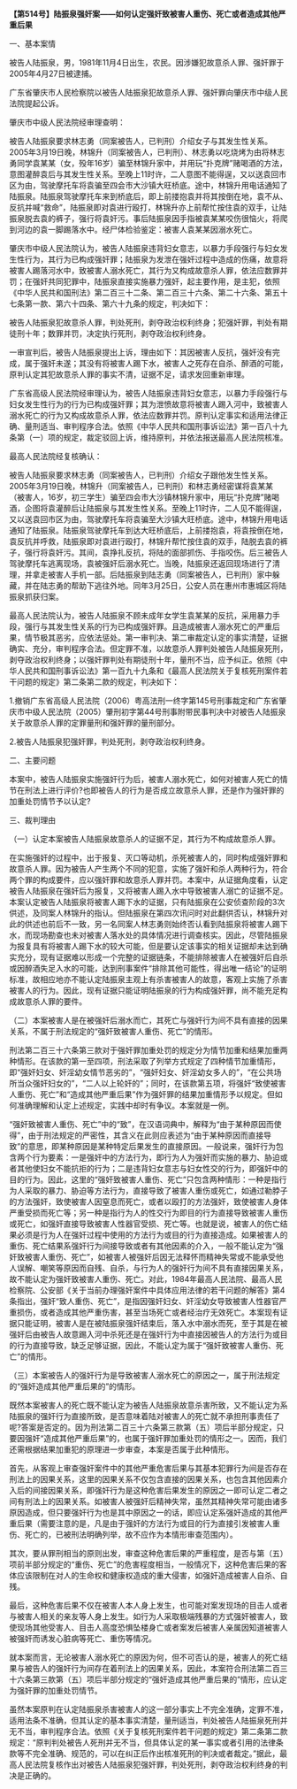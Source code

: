 **【第514号】陆振泉强奸案——如何认定强奸致被害人重伤、死亡或者造成其他严重后果**

一、基本案情

被告人陆振泉，男，1981年11月4日出生，农民。因涉嫌犯故意杀人罪、强奸罪于2005年4月27日被逮捕。

广东省肇庆市人民检察院以被告人陆振泉犯故意杀人罪、强奸罪向肇庆市中级人民法院提起公诉。

肇庆市中级人民法院经审理查明：

被告人陆振泉要求林志勇（同案被告人，已判刑）介绍女子与其发生性关系。2005年3月19日晚，林锦升（同案被告人，已判刑）、林志勇以吃烧烤为由将林志勇同学袁某某（女，殁年16岁）骗至林锦升家中，并用玩“扑克牌”赌喝酒的方法，意图灌醉袁后与其发生性关系。至晚上11时许，二人意图不能得逞，又以送袁回市区为由，驾驶摩托车将袁骗至四会市大沙镇大旺桥底。途中，林锦升用电话通知了陆振泉。陆振泉驾驶摩托车来到桥底后，即上前搂抱袁并将其按倒在地，袁不从、反抗并喊“救命”，陆振泉即对袁进行殴打，林锦升亦上前帮忙按住袁的双手，让陆振泉脱去袁的裤子，强行将袁奸污。事后陆振泉因手指被袁某某咬伤很恼火，将爬到河边的袁一脚踢落水中。经尸体检验鉴定：被害人袁某某因溺水死亡。

肇庆市中级人民法院认为，被告人陆振泉违背妇女意志，以暴力手段强行与妇女发生性行为，其行为已构成强奸罪；陆振泉为发泄在强奸过程中造成的伤痛，故意将被害人踢落河水中，致被害人溺水死亡，其行为又构成故意杀人罪，依法应数罪并罚；在强奸共同犯罪中，陆振泉直接实施暴力强奸，起主要作用，是主犯，依照《中华人民共和国刑法》第二百三十二条、第二百三十六条、第二十六条、第五十七条第一款、第六十四条、第六十九条的规定，判决如下：

被告人陆振泉犯故意杀人罪，判处死刑，剥夺政治权利终身；犯强奸罪，判处有期徒刑十年；数罪并罚，决定执行死刑，剥夺政治权利终身。

一审宣判后，被告人陆振泉提出上诉，理由如下：其因被害人反抗，强奸没有完成，属于强奸未遂；其没有将被害人踢下水，被害人之死存在自杀、醉酒的可能，原判认定其犯故意杀人罪的事实不清，证据不足，请求发回重新审理。

广东省高级人民法院经审理认为，被告人陆振泉违背妇女意志，以暴力手段强行与妇女发生性行为的行为已构成强奸罪；其为泄愤故意将被害人踢入河中，致被害人溺水死亡的行为又构成故意杀人罪，依法应数罪并罚。原判认定事实和适用法律正确、量刑适当、审判程序合法。依照《中华人民共和国刑事诉讼法》第一百八十九条第（一）项的规定，裁定驳回上诉，维持原判，并依法报送最高人民法院核准。

最高人民法院经复核确认：

被告人陆振泉要求林志勇（同案被告人，已判刑）介绍女子跟他发生性关系。2005年3月19日晚，林锦升（同案被告人，已判刑）和林志勇经密谋将袁某某（被害人，16岁，初三学生）骗至四会市大沙镇林锦升家中，用玩“扑克牌”赌喝酒，企图将袁灌醉后让陆振泉与其发生性关系。至晚上11时许，二人见不能得逞，又以送袁回市区为由，驾驶摩托车将袁骗至大沙镇大旺桥底。途中，林锦升用电话通知了陆振泉。陆振泉驾驶摩托车到达大旺桥底后，上前搂抱袁，将袁按倒在地，袁反抗并呼救，陆振泉即对袁进行殴打，林锦升帮忙按住袁的双手，陆脱去袁的裤子，强行将袁奸污。其间，袁挣扎反抗，将陆的面部抓伤、手指咬伤。后三被告人驾驶摩托车逃离现场，袁被强奸后溺水死亡。当晚，陆振泉还返回现场进行了清理，并拿走被害人手机一部。后陆振泉到陆志勇（同案被告人，已判刑）家中躲藏，并在陆志勇的帮助下逃往外地。同年3月25日，公安人员在惠州市惠城区将陆振泉抓获归案。

最高人民法院认为，被告人陆振泉不顾未成年女学生袁某某的反抗，采用暴力手段，强行与其发生性关系的行为已构成强奸罪。且造成被害人溺水死亡的严重后果，情节极其恶劣，应依法惩处。第一审判决、第二审裁定认定的事实清楚，证据确实、充分，审判程序合法。但定罪不准，以故意杀人罪判处被告人陆振泉死刑，剥夺政治权利终身；以强奸罪判处有期徒刑十年，量刑不当，应予纠正。依照《中华人民共和国刑事诉讼法》第一百九十九条和《最高人民法院关于复核死刑案件若干问题的规定》第二条第二款的规定，判决如下：

1.撤销广东省高级人民法院（2006）粤高法刑一终字第145号刑事裁定和广东省肇庆市中级人民法院（2005）肇刑初字第44号刑事附带民事判决中对被告人陆振泉关于故意杀人罪的定罪量刑和强奸罪的量刑部分。

2.被告人陆振泉犯强奸罪，判处死刑，剥夺政治权利终身。

二、主要问题

本案中，被告人陆振泉实施强奸行为后，被害人溺水死亡，如何对被害人死亡的情节在刑法上进行评价?也即被告人的行为是否成立故意杀人罪，还是作为强奸罪的加重处罚情节予以认定?

三、裁判理由

（一）认定本案被告人陆振泉故意杀人的证据不足，其行为不构成故意杀人罪。

在实施强奸的过程中，出于报复、灭口等动机，杀死被害人的，同时构成强奸罪和故意杀人罪。因为被告人产生两个不同的犯意，实施了强奸和杀人两种行为，符合两个罪的构成要件，应以强奸罪和故意杀人罪并罚。本案中，从证据角度看，认定被告人陆振泉在强奸后为报复，又将被害人踢入水中导致被害人溺亡的证据不足。本案认定被告人陆振泉将被害人踢下水的证据，只有陆振泉在公安侦查阶段的3次供述，及同案人林锦升的指认。但陆振泉在第四次讯问时对此翻供否认，林锦升对此的供述也前后不一致，另一名同案人林志勇则始终否认看到陆振泉将被害人踢下水，而现场勘查也未对被害人落水处的具体情况进行调查核实。因此，尽管陆振泉为报复具有将被害人踢下水的较大可能，但是要认定该事实的相关证据却未达到确实充分，现有证据难以形成一个完整的证据链条，不能排除被害人在被强奸后自杀或因醉酒失足入水的可能，达到刑事案件“排除其他可能性，得出唯一结论”的证明标准，故相应地亦不能认定陆振泉主观上有杀害被害人的故意，客观上实施了杀害被害人的行为。因此，现有证据只能证明陆振泉的行为构成强奸罪，尚不能充足构成故意杀人罪的要件。

（二）本案被害人是在被强奸后溺水而亡，其死亡与强奸行为间不具有直接的因果关系，不属于刑法规定的“强奸致被害人重伤、死亡”的情形。

刑法第二百三十六条第三款对于强奸罪加重处罚的规定分为情节加重和结果加重两种情形。在该款的第一至四项，刑法采取了列举方式规定了四种情节加重情形，即“强奸妇女、奸淫幼女情节恶劣的”，“强奸妇女、奸淫幼女多人的”，“在公共场所当众强奸妇女的”，“二人以上轮奸的”；同时，在该款第五项，将强奸“致使被害人重伤、死亡”和“造成其他严重后果”作为强奸罪的结果加重情形予以规定。但如何准确理解和认定上述规定，实践中却时有争议。本案就是一例。

“强奸致被害人重伤、死亡”中的“致”，在汉语词典中，解释为“由于某种原因而使得”，由于刑法规定的严密性，其含义在此则应表述为“由于某种原因而直接导致”的意思，即某种原因是某种特定后果发生的直接原因。一般说来，强奸行为包含两个行为要素：一是强奸中的方法行为，即行为人为强奸而实施的暴力、胁迫或者其他使妇女不能抗拒的行为；二是违背妇女意志与妇女性交的行为，即强奸中的目的行为。因此，这里的“强奸致被害人重伤、死亡”只包含两种情形：一种是指行为人采取的暴力、胁迫等方法行为，直接导致了被害人重伤或死亡，如通过勒脖子的方法强奸，致使被害人因窒息而死亡，或者以殴打的方法强奸，致使被害人身体严重受损而死亡等；另一种是指行为人的性交行为即目的行为直接导致被害人重伤或死亡，如强奸直接导致被害人性器官受损、死亡等。也就是说，被害人的伤亡结果必须是行为人在强奸过程中使用的方法行为或目的行为直接造成。如果被害人的重伤、死亡结果系强奸行为间接导致或者有其他因素的介入，一般不能认定为“强奸致被害人重伤、死亡”，如被害人被强奸后因无法释怀而精神失常或不能承受他人误解、嘲笑等原因而自残、自杀，与行为人的强奸行为间不具有直接因果关系，故不能认定为强奸致被害人重伤、死亡。对此，1984年最高人民法院、最高人民检察院、公安部《关于当前办理强奸案件中具体应用法律的若干问题的解答》第4条指出，强奸“致人重伤、死亡”，是指因强奸妇女、奸淫幼女导致被害人性器官严重损伤，或者造成其他严重伤害，甚至当场死亡或者经治疗无效死亡。本案现有证据只能证明，被害人是在被陆振泉强奸结束后，落入水中溺水而死，至于其是在被强奸后由被告人故意踢入河中杀死还是在强奸行为中直接因被告人的方法行为或目的行为直接导致，缺乏足够证据，因此，不能认定为属于“强奸致被害人重伤、死亡”的情形。

（三）本案被告人的强奸行为是导致被害人溺水死亡的原因之一，属于刑法规定的“强奸造成其他严重后果的”的情形。

既然本案被害人的死亡既不能认定为被告人陆振泉故意杀害所致，又不能认定为系陆振泉的强奸行为直接所致，是否意味着陆对被害人的死亡就不承担刑事责任了呢?答案是否定的。因为刑法第二百三十六条第三款第（五）项后半部分规定，只要因强奸“造成其他严重后果”的，也属于强奸罪加重处罚的情形之一。因而，我们还需根据结果加重犯的原理进一步审查，本案是否属于此种情形。

首先，从客观上审查强奸案件中的其他严重危害后果与其基本犯罪行为间是否存在刑法上的因果关系，这里的因果关系不仅包含直接的因果关系，也包含其他因素介入后的间接因果关系，即强奸行为是这种危害后果发生的原因之一即可认定二者之间有刑法上的因果关系。如被害人被强奸后精神失常，虽然其精神失常可能由诸多原因造成，但只要强奸行为也是其中原因之一的话，即应认定系强奸造成的其他严重后果（需要注意的是，凡是由于强奸的方法行为或目的行为直接引发被害人重伤、死亡的，已被刑法明确列举，故不应作为本情形审查范围内）。

其次，要从罪刑相当的原则出发，审查这种危害后果的严重程度，是否与第（五）项前半部分规定的“重伤、死亡”的危害程度相当，一般情况下，这种危害后果的客体应该限制在对人的生命权和健康权造成的重大侵害，如强奸造成被害人自杀、自残。

最后，这种危害后果不仅在被害人本人身上发生，也可能对案发现场的目击人或者与被害人相关的亲友等人身上发生。如行为人采取极端残暴的方式强奸被害人，致使现场其他受害人、目击人高度恐惧坠楼身亡或者案发后被害人亲属因知道被害人被强奸而诱发心脏病等死亡、重伤等情况。

就本案而言，无论被害人溺水死亡的原因为何，但不可否认的是，被害人的死亡结果与被告人的强奸行为间存在着刑法上的因果关系，因此，本案符合刑法第二百三十六条第三款第（五）项后半部分规定的“强奸造成其他严重后果的”情形，应认定为强奸罪的加重处罚情节。

虽然本案原判在认定陆振泉杀害被害人的这一部分事实上不完全准确，定罪不准，适用法条不准确，但其认定的基本事实清楚，量刑适当，判处被告人陆振泉死刑并无不当，审判程序合法。依照《关于复核死刑案件若干问题的规定》第二条第二款规定：“原判判处被告人死刑并无不当，但具体认定的某一事实或者引用的法律条款等不完全准确、规范的，可以在纠正后作出核准死刑的判决或者裁定。”据此，最高人民法院复核作出对被告人陆振泉犯强奸罪，判处死刑，剥夺政治权利终身的判决是正确的。